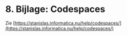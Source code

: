 # 8. Bijlage: Codespaces

Zie
[https://stanislas.informatica.nu/help/codespaces/](https://stanislas.informatica.nu/help/codespaces/)